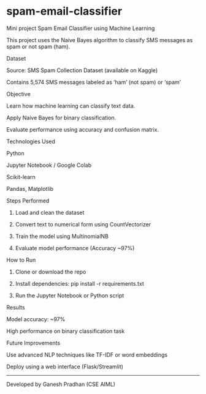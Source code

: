 # spam-email-classifier
Mini project 
Spam Email Classifier using Machine Learning

This project uses the Naive Bayes algorithm to classify SMS messages as spam or not spam (ham).

Dataset

Source: SMS Spam Collection Dataset (available on Kaggle)

Contains 5,574 SMS messages labeled as ‘ham’ (not spam) or ‘spam’


Objective

Learn how machine learning can classify text data.

Apply Naive Bayes for binary classification.

Evaluate performance using accuracy and confusion matrix.


Technologies Used

Python

Jupyter Notebook / Google Colab

Scikit-learn

Pandas, Matplotlib


Steps Performed

1. Load and clean the dataset


2. Convert text to numerical form using CountVectorizer


3. Train the model using MultinomialNB


4. Evaluate model performance (Accuracy ~97%)



How to Run

1. Clone or download the repo


2. Install dependencies: pip install -r requirements.txt


3. Run the Jupyter Notebook or Python script



Results

Model accuracy: ~97%

High performance on binary classification task


Future Improvements

Use advanced NLP techniques like TF-IDF or word embeddings

Deploy using a web interface (Flask/Streamlit)



---

Developed by Ganesh Pradhan (CSE AIML)


